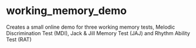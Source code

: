 # working_memory_demo
Creates a small online demo for three working memory tests, 
Melodic Discrimination Test (MDI), Jack & Jill Memory Test (JAJ) and Rhythm Ability Test (RAT)

